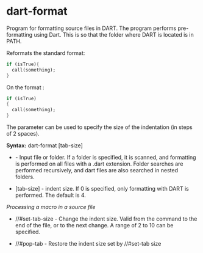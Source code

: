 # dart-format

Program for formatting source files in DART. The program performs pre-formatting using Dart. This is so that the folder where DART is located is in PATH.

Reformats the standard format:
```dart
if (isTrue){
  call(something);
}
```

On the format :
```dart
if (isTrue)
{
  call(something);
}
```

The parameter can be used to specify the size of the indentation (in steps of 2 spaces).

**Syntax:**
dart-format <source> [tab-size]

  * <source> - Input file or folder. If a folder is specified, it is scanned, and formatting is performed on all files with a .dart extension. Folder searches are performed recursively, and dart files are also searched in nested folders.

  * [tab-size] - indent size.  If 0 is specified, only formatting with DART is performed. The default is 4.

*Processing a macro in a source file*

  * //#set-tab-size - Change the indent size. Valid from the command to the end of the file, or to the next change. A range of 2 to 10 can be specified.

  * //#pop-tab - Restore the indent size set by //#set-tab size

